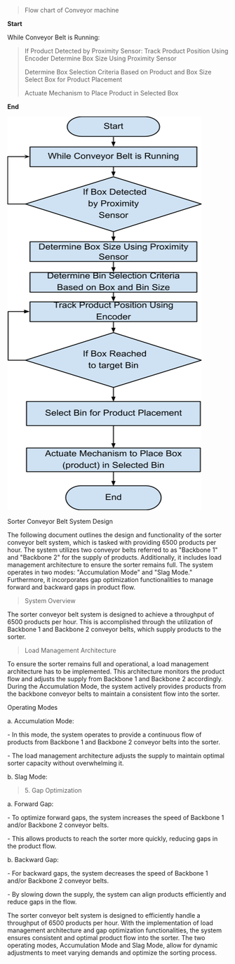 > Flow chart of Conveyor machine

**Start**

While Conveyor Belt is Running:

> If Product Detected by Proximity Sensor: Track Product Position Using
> Encoder Determine Box Size Using Proximity Sensor
>
> Determine Box Selection Criteria Based on Product and Box Size Select
> Box for Product Placement
>
> Actuate Mechanism to Place Product in Selected Box

**End**

<img src="./wkqnxem5.png"
style="width:4.61458in;height:9.34375in" />

Sorter Conveyor Belt System Design

The following document outlines the design and functionality of the
sorter conveyor belt system, which is tasked with providing 6500
products per hour. The system utilizes two conveyor belts referred to as
"Backbone 1" and "Backbone 2" for the supply of products. Additionally,
it includes load management architecture to ensure the sorter remains
full. The system operates in two modes: "Accumulation Mode" and "Slag
Mode." Furthermore, it incorporates gap optimization functionalities to
manage forward and backward gaps in product flow.

> System Overview

The sorter conveyor belt system is designed to achieve a throughput of
6500 products per hour. This is accomplished through the utilization of
Backbone 1 and Backbone 2 conveyor belts, which supply products to the
sorter.

> Load Management Architecture

To ensure the sorter remains full and operational, a load management
architecture has to be implemented. This architecture monitors the
product flow and adjusts the supply from Backbone 1 and Backbone 2
accordingly. During the Accumulation Mode, the system actively provides
products from the backbone conveyor belts to maintain a consistent flow
into the sorter.

Operating Modes

a\. Accumulation Mode:

\- In this mode, the system operates to provide a continuous flow of
products from Backbone 1 and Backbone 2 conveyor belts into the sorter.

\- The load management architecture adjusts the supply to maintain
optimal sorter capacity without overwhelming it.

b\. Slag Mode:

> 5\. Gap Optimization

a\. Forward Gap:

\- To optimize forward gaps, the system increases the speed of Backbone
1 and/or Backbone 2 conveyor belts.

\- This allows products to reach the sorter more quickly, reducing gaps
in the product flow.

b\. Backward Gap:

\- For backward gaps, the system decreases the speed of Backbone 1
and/or Backbone 2 conveyor belts.

\- By slowing down the supply, the system can align products efficiently
and reduce gaps in the flow.

The sorter conveyor belt system is designed to efficiently handle a
throughput of 6500 products per hour. With the implementation of load
management architecture and gap optimization functionalities, the system
ensures consistent and optimal product flow into the sorter. The two
operating modes, Accumulation Mode and Slag Mode, allow for dynamic
adjustments to meet varying demands and optimize the sorting process.
